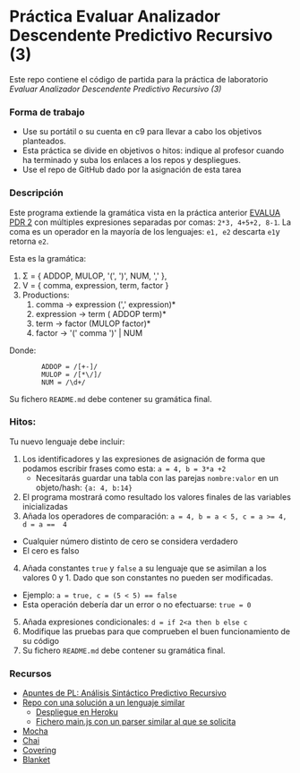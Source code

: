 # Práctica Evaluar Analizador Descendente Predictivo Recursivo (3)

Este repo contiene el código de partida para la práctica de laboratorio
*Evaluar Analizador Descendente Predictivo Recursivo (3)*

### Forma de trabajo

* Use su portátil o su cuenta en c9 para llevar a cabo los objetivos planteados.
* Esta práctica se divide en objetivos o hitos:  indique al profesor  cuando ha terminado y suba los enlaces a los repos y despliegues.
* Use el repo de GitHub dado por la asignación de esta tarea 

### Descripción

Este programa extiende la gramática vista en la práctica anterior [EVALUA PDR 2](https://classroom.github.com/classrooms/19915186-ull-esit-pl-1617/assignments/evalua-pdr-2) con múltiples expresiones separadas por comas:  `2*3, 4+5+2, 8-1`.  La coma es un operador en la mayoría de los lenguajes: `e1, e2` descarta `e1`y retorna `e2`. 

Esta es la gramática:

1.  Σ = { ADDOP, MULOP, '(', ')', NUM, ',' },
2.  V = {  comma, expression, term, factor }
3.  Productions:
    1.  comma →  expression (',' expression)*
    2.  expression → term ( ADDOP term)* 
    3.  term → factor (MULOP factor)*
    4.  factor → '(' comma ')' | NUM

Donde:

            ADDOP = /[+-]/
            MULOP = /[*\/]/
            NUM = /\d+/


Su fichero `README.md` debe contener su gramática final.

### Hitos:

Tu nuevo lenguaje debe incluir:

1. Los identificadores y las expresiones de asignación de forma que podamos escribir frases como esta:  `a = 4, b = 3*a +2`
   - Necesitarás guardar una  tabla con las parejas `nombre:valor` en un objeto/hash: `{a: 4, b:14}`
2. El programa mostrará como resultado los valores finales de las variables inicializadas
3. Añada los operadores de comparación: `a = 4, b = a < 5, c = a >= 4, d = a ==  4`
  - Cualquier número distinto de cero se considera verdadero 
  - El cero es falso
4. Añada constantes `true` y `false` a su lenguaje que se asimilan a los valores 0 y 1. Dado que son constantes no pueden ser modificadas. 
  - Ejemplo:  `a = true, c = (5 < 5) == false`
  - Esta operación debería dar un error o no efectuarse:  `true = 0`
5. Añada expresiones condicionales:  `d = if 2<a then b else c`  
6. Modifique las pruebas para que comprueben el buen funcionamiento de su código
7. Su fichero `README.md` debe contener su gramática final.

### Recursos

* [Apuntes de PL: Análisis Sintáctico Predictivo Recursivo](http://crguezl.github.io/pl-html/node22.html)
* [Repo con una solución a un lenguaje similar](https://github.com/crguezl/prdcalc)
  -  [Despliegue en Heroku](http://predictiveparser.herokuapp.com/)
  - [Fichero main.js con un parser similar al que se solicita](https://github.com/crguezl/prdcalc/blob/master/views/main.js)
* [Mocha](https://casianorodriguezleon.gitbooks.io/ull-esit-1617/content/apuntes/pruebas/mocha.html)
* [Chai](https://casianorodriguezleon.gitbooks.io/ull-esit-1617/content/apuntes/pruebas/chai.html)
* [Covering](https://casianorodriguezleon.gitbooks.io/ull-esit-1617/content/apuntes/pruebas/covering.html)
* [Blanket](https://casianorodriguezleon.gitbooks.io/ull-esit-1617/content/apuntes/pruebas/blanket.html)


